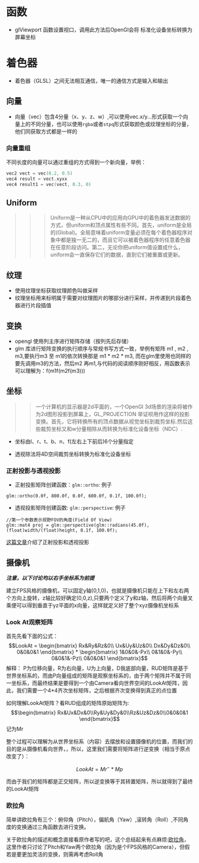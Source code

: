 
# 函数
* glViewport 函数设置视口，调用此方法后OpenGl会将 标准化设备坐标转换为屏幕坐标
# 着色器
* 着色器（GLSL）之间无法相互通信，唯一的通信方式是输入和输出
## 向量
* 向量（vec）包含4分量（x、y、z、w）,可以使用vec.x/y...形式获取一个向量上的不同分量，也可以使用`rgba`或者`stpq`形式获取颜色或纹理坐标的分量，他们同获取方式都是一样的
### 向量重组
不同长度的向量可以通过重组的方式得到一个新向量，举例：
```C
vec2 vect = vec(0.2, 0.5)
vec4 result = vect.xyxx
vec4 result1 = vec(vect, 0.3, 0)
```
## Uniform
>>> Uniform是一种从CPU中的应用向GPU中的着色器发送数据的方式，但uniform和顶点属性有些不同。首先，uniform是全局的(Global)。全局意味着uniform变量必须在每个着色器程序对象中都是独一无二的，而且它可以被着色器程序的任意着色器在任意阶段访问。第二，无论你把uniform值设置成什么，uniform会一直保存它们的数据，直到它们被重置或更新。

## 纹理
* 使用纹理坐标获取纹理颜色叫做采样
* 纹理坐标用来标明属于需要对纹理图片的哪部分进行采样，并传递到片段着色器进行片段插值


## 变换
* opengl 使用列主序进行矩阵存储（按列先后存储）
* glm 库进行矩阵变换的执行顺序与常规书写方式一致，举例有矩阵 m1 , m2 , m3,要执行m3 至 m1的依次转换那是 m1 * m2 * m3, 而在glm里使用也同样的要先调用m3的方法，然后m2 再m1,与代码的阅读顺序刚好相反，用函数表示可以理解为：f(m1f(m2f(m3)))


## 坐标
>> 一个计算机的显示器是2d平面的，一个OpenGl 3d场景的渲染将被作为2d图形投影到屏幕上，GL_PROJECTION 举证呗用作这样的投影变换。首先，它将转换所有的顶点数据从视觉坐标到裁剪坐标.然后这些裁剪坐标又和w分量相除从而转换为标准化设备坐标（NDC）.

* 坐标由l、r、t、b、n、f(左右上下前后)6个分量指定

* 透视除法将4D空间裁剪坐标转换为标准化设备坐标

### 正射投影与透视投影

* 正射投影矩阵创建函数：`glm::ortho`: 例子
 
```
glm::ortho(0.0f, 800.0f, 0.0f, 600.0f, 0.1f, 100.0f);

```
* 透视投影矩阵创建函数: `glm::perspective`: 例子

```
//第一个参数表示视野FOV的角度(Field Of View)
glm::mat4 proj = glm::perspective(glm::radians(45.0f), (float)width/(float)height, 0.1f, 100.0f);

```

[这篇文章](https://www.songho.ca/opengl/gl_projectionmatrix.html)介绍了正射投影和透视投影 


## 摄像机

***注意，以下讨论均以右手坐标系为前提***

建立FPS风格的摄像机，可以固定y轴(0,1,0)，也就是摄像机只能在上下和左右两个方向上旋转，z轴比较好确定(0,0,z),只要两个定义了y和z轴，然后将两个向量叉乘便可以得到垂直于yz平面的x向量，这样就定义好了整个xyz摄像机坐标系

### Look At观察矩阵
首先先看下面的公式：
$$LookAt = \begin{bmatrix} 
Rx&Ry&Rz&0\\
Ux&Uy&Uz&0\\ 
Dx&Dy&Dz&0\\
0&0&0&1 
\end{bmatrix} * 
\begin{bmatrix}
1&0&0&-Px\\
0&1&0&-Py\\
0&0&1&-Pz\\
0&0&0&1    
\end{bmatrix}$$
解释：
P为位移向量，R为右向量，U为上向量，D我底部向量，RUD矩阵是基于世界坐标系的，而由P向量组成的矩阵是观察坐标系的，由于两个矩阵并不属于同一坐标系，而最终结果是要得到一个由Camera看向世界空间的LookAt矩阵，因此，我们需要一个4*4齐次坐标矩阵，之后根据齐次变换得到真正的点位置

如何理解LookAt矩阵？看RUD组成的矩阵原始矩阵为: 
$$\begin{bmatrix} Rx&Ux&Dx&0\\Ry&Uy&Dy&0\\Rz&Uz&Dz&0\\0&0&0&1 \end{bmatrix}$$ 
记为Mr

整个过程可以理解为从世界坐标系（内容）去摆放和设置摄像机的位置，而我们的目的是从摄像机看向世界，，所以，这里我们需要将矩阵进行逆变换（相当于原点改变了）：

$$ LookAt = Mr^- * Mp $$

而由于我们的矩阵都是正交矩阵，所以逆变换等于其转置矩阵，所以就得到了最终的LookAt矩阵

### 欧拉角
简单讲欧拉角有三个：俯仰角（Pitch），偏航角（Yaw）,滚转角（Roll）,不同角度的变换通过三角函数去进行变换。

关于欧拉角的描述和概念直接看原作者写的吧，这个总结起来有点麻烦:[欧拉角](https://learnopengl-cn.github.io/01%20Getting%20started/09%20Camera/)，这里作者只讨论了Pitch和Yaw两个欧拉角（因为是个FPS风格的Camera），但假若是要更加灵活的变换，则需再考虑Roll角

